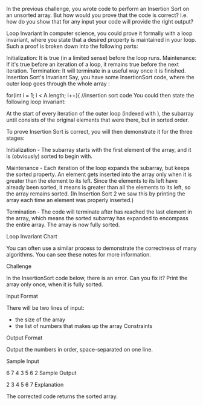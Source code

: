 In the previous challenge, you wrote code to perform an Insertion Sort on an unsorted array. But how would you prove that the code is correct? I.e. how do you show that for any input your code will provide the right output?

Loop Invariant
In computer science, you could prove it formally with a loop invariant, where you state that a desired property is maintained in your loop. Such a proof is broken down into the following parts:

Initialization: It is true (in a limited sense) before the loop runs.
Maintenance: If it's true before an iteration of a loop, it remains true before the next iteration.
Termination: It will terminate in a useful way once it is finished.
Insertion Sort's Invariant
Say, you have some InsertionSort code, where the outer loop goes through the whole array :

for(int i = 1; i < A.length; i++){
//insertion sort code
You could then state the following loop invariant:

At the start of every iteration of the outer loop (indexed with ), the subarray until  consists of the original elements that were there, but in sorted order.

To prove Insertion Sort is correct, you will then demonstrate it for the three stages:

Initialization - The subarray starts with the first element of the array, and it is (obviously) sorted to begin with.

Maintenance - Each iteration of the loop expands the subarray, but keeps the sorted property. An element  gets inserted into the array only when it is greater than the element to its left. Since the elements to its left have already been sorted, it means  is greater than all the elements to its left, so the array remains sorted. (In Insertion Sort 2 we saw this by printing the array each time an element was properly inserted.)

Termination - The code will terminate after  has reached the last element in the array, which means the sorted subarray has expanded to encompass the entire array. The array is now fully sorted.

Loop Invariant Chart

You can often use a similar process to demonstrate the correctness of many algorithms. You can see these notes for more information.

Challenge

In the InsertionSort code below, there is an error. Can you fix it? Print the array only once, when it is fully sorted.

Input Format

There will be two lines of input:

 - the size of the array
 - the list of numbers that makes up the array
Constraints



Output Format

Output the numbers in order, space-separated on one line.

Sample Input

6
7 4 3 5 6 2
Sample Output

2 3 4 5 6 7
Explanation

The corrected code returns the sorted array.